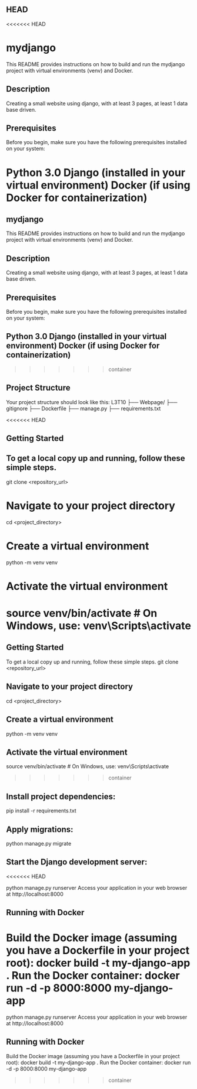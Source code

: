 ## HEAD
<<<<<<< HEAD
# mydjango 
This README provides instructions on how to build and run the mydjango project with virtual environments (venv) and Docker.

## Description 
Creating a small website using django, with at least 3 pages, at least 1 data base driven.

## Prerequisites

Before you begin, make sure you have the following prerequisites installed on your system:

Python 3.0
Django (installed in your virtual environment)
Docker (if using Docker for containerization)
=======
## mydjango
This README provides instructions on how to build and run the mydjango project with virtual environments (venv) and Docker.

## Description
Creating a small website using django, with at least 3 pages, at least 1 data base driven.

## Prerequisites
Before you begin, make sure you have the following prerequisites installed on your system:

## Python 3.0 Django (installed in your virtual environment) Docker (if using Docker for containerization)
>>>>>>> container

## Project Structure
Your project structure should look like this: L3T10 ├── Webpage/ ├── gitignore ├── Dockerfile ├── manage.py ├── requirements.txt

<<<<<<< HEAD

## Getting Started

## To get a local copy up and running, follow these simple steps.

git clone <repository_url>

# Navigate to your project directory
cd <project_directory>
# Create a virtual environment 
python -m venv venv
# Activate the virtual environment
source venv/bin/activate  # On Windows, use: venv\Scripts\activate
=======
## Getting Started
To get a local copy up and running, follow these simple steps.
git clone <repository_url>

## Navigate to your project directory
cd <project_directory>

## Create a virtual environment
python -m venv venv

## Activate the virtual environment
source venv/bin/activate # On Windows, use: venv\Scripts\activate
>>>>>>> container

## Install project dependencies:
pip install -r requirements.txt

## Apply migrations:
python manage.py migrate

## Start the Django development server:
<<<<<<< HEAD

python manage.py runserver
Access your application in your web browser at http://localhost:8000

## Running with Docker
Build the Docker image (assuming you have a Dockerfile in your project root):
docker build -t my-django-app .
Run the Docker container:
docker run -d -p 8000:8000 my-django-app
=======
python manage.py runserver Access your application in your web browser at http://localhost:8000

## Running with Docker
Build the Docker image (assuming you have a Dockerfile in your project root): docker build -t my-django-app . Run the Docker container: docker run -d -p 8000:8000 my-django-app
>>>>>>> container
